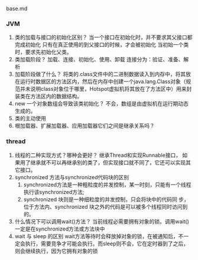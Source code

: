 base.md
### JVM
1. 类的加载与接口的初始化区别？
    当一个接口在初始化时，并不要求其父接口都完成初始化
    只有在真正使用的到父接口的时候，才会被初始化
    当初始一个类时，要求先初始化父类。
2. 类加载阶段？
    加载、连接、初始化、使用、卸载
    连接分为：验证、准备、解析
3. 加载阶段做了什么？
    将类的.class文件中的二进制数据读入到内存中，将其放在运行时数据区的方法区内，然后在内存中创建一个java.lang.Class对象（规范并未说明class对象位于哪里，Hotspot虚拟机将其放在了方法区中）用来封装类在方法区内的数据结构。
4. new 一个对象数组会导致该类初始化？
    不会，数组是由虚拟机在运行期动态生成的。
5. 类的主动使用
6. 根加载器、扩展加载器、应用加载器它们之间是继承关系吗？

### thread
1. 线程的二种实现方式？哪种会更好？
    继承Thread和实现Runnable接口，
    如果用了继承就不可以再继承别的类了，但实现接口就不同了，它还可以实现其它接口。
2. synchronized 方法与synchronized代码块的区别
    1. synchronized方法是一种粗粒度的并发控制，某一时刻，只能有一个线程执行该synchronized方法;
    2. synchronized 块则是一种细粒度的并发控制，只会将块中的代码同 步，位于方法内、synchronized 块之外的代码是可以被多个线程同时访问到的。
3. 什么情况下可以调用wait()方法？
    当前线程必需要拥有对象的锁。调用wait() 一定是在synchronized方法或方法块中
4. wait 与 sleep 的区别
    wait方法等待时会释放掉对象的锁，在被通知后，不一定会执行，需要竞争才可能会执行。而sleep则不会，它在定时器到了之后，则会继续执行，因为它拥有对象的锁
    